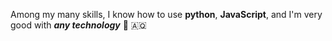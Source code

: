 Among my many skills, I know how to use **python**, **JavaScript**, and I'm very good with **_any technology_** 🎉 🇦🇶
